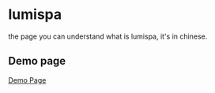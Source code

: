 # lumispa
the page you can understand what is lumispa, it's in chinese.

## Demo page

[Demo Page](http://lumi.surge.sh/)

